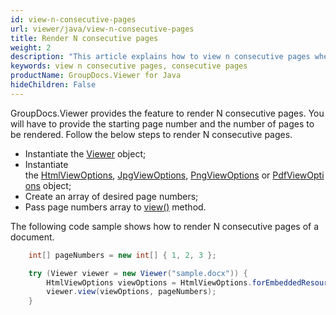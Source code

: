 ```yaml
---
id: view-n-consecutive-pages
url: viewer/java/view-n-consecutive-pages
title: Render N consecutive pages
weight: 2
description: "This article explains how to view n consecutive pages when processing documents with GroupDocs.Viewer within your Java applications."
keywords: view n consecutive pages, consecutive pages
productName: GroupDocs.Viewer for Java
hideChildren: False
---
```

GroupDocs.Viewer provides the feature to render N consecutive pages. You will have to provide the starting page number and the number of pages to be rendered. Follow the below steps to render N consecutive pages.

* Instantiate the [Viewer](https://reference.groupdocs.com/viewer/java/com.groupdocs.viewer/Viewer) object;
* Instantiate the [HtmlViewOptions](https://reference.groupdocs.com/viewer/java/com.groupdocs.viewer.options/HtmlViewOptions), [JpgViewOptions](https://reference.groupdocs.com/viewer/java/com.groupdocs.viewer.options/JpgViewOptions), [PngViewOptions](https://reference.groupdocs.com/viewer/java/com.groupdocs.viewer.options/PngViewOptions) or [PdfViewOptions](https://reference.groupdocs.com/viewer/java/com.groupdocs.viewer.options/PdfViewOptions) object;
* Create an array of desired page numbers;
* Pass page numbers array to [view()](https://reference.groupdocs.com/viewer/java/com.groupdocs.viewer/Viewer#view(com.groupdocs.viewer.options.ViewOptions)) method.

The following code sample shows how to render N consecutive pages of a document.

```java
    int[] pageNumbers = new int[] { 1, 2, 3 };

    try (Viewer viewer = new Viewer("sample.docx")) {
        HtmlViewOptions viewOptions = HtmlViewOptions.forEmbeddedResources();
        viewer.view(viewOptions, pageNumbers);
    }
```
